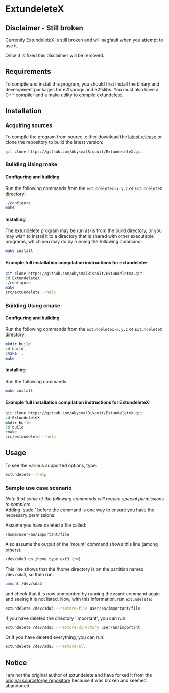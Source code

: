 # ExtundeleteX

## Disclaimer - Still broken
Currently ExtundeleteX is still broken and will segfault when you attempt to use it.

Once it is fixed this disclaimer will be removed.

## Requirements
To compile and install this program, you should first install the binary and development packages for e2fsprogs and e2fslibs.  You must also have a C++ compiler and a make utility to compile extundelete.

## Installation
### Acquiring sources
To compile the program from source, either download the [latest release](https://github.com/AbysmalBiscuit/ExtundeleteX/releases) or clone the repository to build the latest version:
```bash
git clone https://github.com/AbysmalBiscuit/ExtundeleteX.git
```

### Building Using make
#### Configuring and building
Run the following commands from the `extundeletex-x.y.z` or `ExtundeleteX` directory:
```bash
./configure
make
```
#### Installing
The extundelete program may be run as-is from the build
directory, or you may wish to install it to a directory
that is shared with other executable programs, which you
may do by running the following command:
```bash
make install
```
#### Example full installation compilation instructions for extundelete:
```bash
git clone https://github.com/AbysmalBiscuit/ExtundeleteX.git
cd ExtundeleteX
./configure
make
src/extundelete --help
```

### Building Using cmake
#### Configuring and building
Run the following commands from the `extundeletex-x.y.z` or `ExtundeleteX` directory:
```bash
mkdir build
cd build
cmake ..
make
```
#### Installing
Run the following commands:
```bash
make install
```

#### Example full installation compilation instructions for ExtundeleteX:
```bash
git clone https://github.com/AbysmalBiscuit/ExtundeleteX.git
cd ExtundeleteX
mkdir build
cd build
cmake ..
src/extundelete --help
```

## Usage
To see the various supported options, type:
```bash
extundelete --help
```
### Sample use case scenario
_Note that some of the following commands will require special permissions to complete._  
Adding 'sudo ' before the command is one way to ensure you have the necessary permissions.

Assume you have deleted a file called:
```bash
/home/user/an/important/file
```
Also assume the output of the 'mount' command shows this line (among others):
```bash
/dev/sda3 on /home type ext3 (rw)
```
This line shows that the /home directory is on the partition named `/dev/sda3`, so then run:
```bash
umount /dev/sda3
```
and check that it is now unmounted by running the `mount` command again and seeing it is not listed.
Now, with this information, run `extundelete`:
```bash
extundelete /dev/sda3 --restore-file user/an/important/file
```
If you have deleted the directory 'important', you can run:
```bash
extundelete /dev/sda3 --restore-directory user/an/important
```
Or if you have deleted everything, you can run:
```bash
extundelete /dev/sda3 --restore-all
```

## Notice
I am not the original author of extundelete and have forked it from the [original sourceforge repository](https://sourceforge.net/projects/extundelete/) because it was broken and seemed abandoned.

